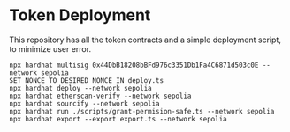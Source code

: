 # Token Deployment

This repository has all the token contracts and a simple deployment script, to minimize user error.

```shell
npx hardhat multisig 0x44DbB18208bBFd976c3351Db1Fa4C6871d503c0E --network sepolia
SET NONCE TO DESIRED NONCE IN deploy.ts
npx hardhat deploy --network sepolia
npx hardhat etherscan-verify --network sepolia
npx hardhat sourcify --network sepolia
npx hardhat run ./scripts/grant-permision-safe.ts --network sepolia
npx hardhat export --export export.ts --network sepolia
```
